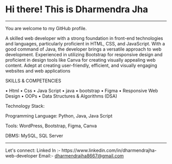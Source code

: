 <h1>Hi there! This is Dharmendra Jha</h1>
<hr>

You are welcome to my GitHub profile.



A skilled web developer with a strong foundation in front-end technologies and languages, particularly proficient in HTML, CSS, and JavaScript. With a good command of Java, the developer brings a versatile approach to web development. Experienced in utilizing Bootstrap for responsive design and proficient in design tools like Canva for creating visually appealing web content. Adept at creating user-friendly, efficient, and visually engaging websites and web applications

SKILLS & COMPETENCIES

• Html • Css • Java Script • java • bootstrap • Figma • Responsive Web Design   • OOPs • Data Structures & Algorithms (DSA) 

Technology Stack:

Programming Language: Python, Java, Java Script


Tools: WordPress, Bootstrap, Figma, Canva


DBMS: MySQL, SQL Server

<hr>
Let's connect:
Linked In :- https://www.linkedin.com/in/dharmendrajha-web-developer    Email:- <a href="mailto:dharmendrajha8667@gmail.com">dharmendrajha8667@gmail.com </a>

